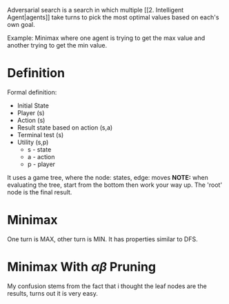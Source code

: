 Adversarial search is a search in which multiple [[2. Intelligent Agent|agents]] take turns to pick the most optimal values based on each's own goal.

Example: Minimax where one agent is trying to get the max value and another trying to get the min value.

# Definition
Formal definition:
- Initial State
- Player (s)
- Action (s)
- Result state based on action (s,a)
- Terminal test (s)
- Utility (s,p)
	- s - state
	- a - action
	- p - player

It uses a game tree, where the node: states, edge: moves
**NOTE:** when evaluating the tree, start from the bottom then work your way up. The 'root' node is the final result.

# Minimax
One turn is MAX, other turn is MIN. It has properties similar to DFS.

# Minimax With $\alpha\beta$ Pruning
My confusion stems from the fact that i thought the leaf nodes are the results, turns out it is very easy.
